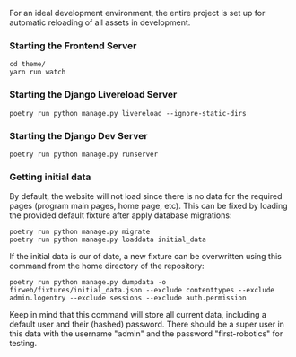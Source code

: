 For an ideal development environment, the entire project is set up for automatic reloading of all assets in development.

### Starting the Frontend Server

```
cd theme/
yarn run watch
```

### Starting the Django Livereload Server

```
poetry run python manage.py livereload --ignore-static-dirs
```

### Starting the Django Dev Server

``` 
poetry run python manage.py runserver
```

### Getting initial data

By default, the website will not load since there is no data for the required pages (program main pages, home page, etc).
This can be fixed by loading the provided default fixture after apply database migrations:

```
poetry run python manage.py migrate
poetry run python manage.py loaddata initial_data
```

If the initial data is our of date, a new fixture can be overwritten using this command from the home directory of 
the repository:

```
poetry run python manage.py dumpdata -o firweb/fixtures/initial_data.json --exclude contenttypes --exclude admin.logentry --exclude sessions --exclude auth.permission
```
Keep in mind that this command will store all current data, including a default user and their (hashed) password. 
There should be a super user in this data with the username "admin" and the password "first-robotics" for testing.
